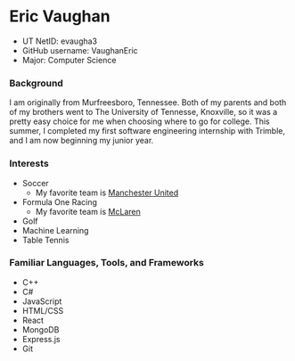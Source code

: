 # Eric Vaughan
* UT NetID: evaugha3
* GitHub username: VaughanEric
* Major: Computer Science
### Background
I am originally from Murfreesboro, Tennessee. Both of my parents and both of my brothers went to The University of Tennesse, Knoxville, so it was a pretty easy choice for me when choosing where to go for college. This summer, I completed my first software engineering internship with Trimble, and I am now beginning my junior year.
### Interests
* Soccer
    * My favorite team is [Manchester United](https://www.manutd.com/)
* Formula One Racing
    * My favorite team is [McLaren](https://www.mclaren.com/racing/)
* Golf
* Machine Learning
* Table Tennis
### Familiar Languages, Tools, and Frameworks
* C++
* C#
* JavaScript
* HTML/CSS
* React
* MongoDB
* Express.js
* Git
